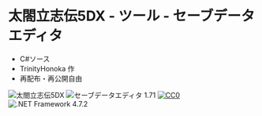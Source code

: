 # 太閤立志伝5DX - ツール - セーブデータエディタ

- C#ソース
- TrinityHonoka 作
- 再配布・再公開自由

![太閤立志伝5DX](https://img.shields.io/badge/太閤立志伝-5DX-6479ff.svg)
![セーブデータエディタ 1.71](https://img.shields.io/badge/セーブデータエディタ-1.71-6479ff.svg)
[![CC0](https://img.shields.io/badge/license-CC0-blue.svg?style=flat)](LICENSE)
![.NET Framework 4.7.2](https://img.shields.io/badge/.NET_Framework-4.7.2-6479ff.svg?logo=windows&logoColor=white)

